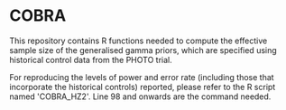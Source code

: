 # COBRA

This repository contains R functions needed to compute the effective sample size of the generalised gamma priors, which are specified using historical control data from the PHOTO trial.

For reproducing the levels of power and error rate (including those that incorporate the historical controls) reported, please refer to the R script named 'COBRA_HZ2'.
Line 98 and onwards are the command needed.
